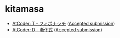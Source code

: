# kitamasa

-   [AtCoder: T -
    フィボナッチ](https://atcoder.jp/contests/tdpc/tasks/tdpc_fibonacci)
    ([Accepted
    submission](https://atcoder.jp/contests/tdpc/submissions/30216534))
-   [AtCoder: D -
    漸化式](https://atcoder.jp/contests/abc009/tasks/abc009_4)
    ([Accepted
    submission](https://atcoder.jp/contests/abc009/submissions/30216583))
